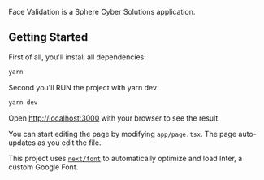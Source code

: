 Face Validation is a Sphere Cyber Solutions application.

## Getting Started

First of all, you'll install all dependencies:

```bash
yarn

```

Second you'll RUN the project with yarn dev

```bash
yarn dev

```

Open [http://localhost:3000](http://localhost:3000) with your browser to see the result.

You can start editing the page by modifying `app/page.tsx`. The page auto-updates as you edit the file.

This project uses [`next/font`](https://nextjs.org/docs/basic-features/font-optimization) to automatically optimize and load Inter, a custom Google Font.

